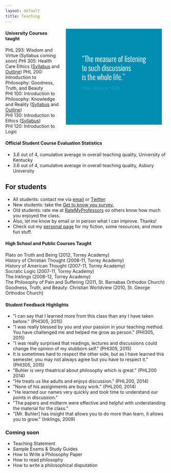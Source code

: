 ```yaml
---
layout: default
title: Teaching
---
```


<img src="/img/measurelearning.png" alt="propermeasure" align="right" hspace="15" height="300" width="300">


#### University Courses taught ####
PHL 293: Wisdom and Virtue  (Syllabus coming soon)
PHI 305: Health Care Ethics ([Syllabus](/PHI-305-S2016-Syllabus) and [Outline](/PHI-305-S2016-Outline))
PHL 200: Introduction to Philosophy: Goodness, Truth, and Beauty  
PHI 100: Introduction to Philosophy: Knowledge and Reality ([Syllabus](http://keithbuhler.github.io/PHL-200-S2016-Syllabus) and [Outline](http://keithbuhler.github.io/PHL-200-S2016-Outline))   
PHI 130: Introduction to Ethics ([Syllabus](https://docs.google.com/document/d/1u2FI836N6FcWWs2I5BrbLF1tQav9wjcDJiOU0bRkfRw/edit))     
PHI 120: Introduction to Logic    


#### Official Student Course Evaluation Statistics
+  3.6 out of 4, cumulative average in overall teaching quality, University of Kentucky
+  3.6 out of 4, cumulative average in overall teaching quality, Asbury University


## For students ##

* All students: contact me via [email](keith.buhler@uky.edu) or [Twitter](https://twitter.com/Keith_Buhler). 
* New students: take the [Get to know you survey.](https://docs.google.com/forms/d/17A6-27pW2lrI4S6rEpV8GIh_OycvQHCc01fkyuoxPYw/edit?usp=drive_web) 
* Old students: rate me at [RateMyProfessors](http://www.ratemyprofessors.com/ShowRatings.jsp?tid=1822771) so others know how much you enjoyed the class. 
* Also, let me know by email or in person what I can improve. Thanks!
* Check out my [personal page](/fun/) for my fiction, some resources, and more fun stuff.


#### High School and Public Courses Taught ####
Plato on Truth and Being (2012, Torrey Academy)    
History of Christian Thought (2008-11, Torrey Academy)   
History of American Thought (2007-11, Torrey Academy)   
Socratic Logic (2007-11, Torrey Academy)   
The Inklings (2008-12, Torrey Academy)    
The Philosophy of Pain and Suffering (2011, St. Barnabas Orthodox Church)   
Goodness, Truth, and Beauty: Christian Worldview (2010, St. George Orthodox Church)  

 
#### Student Feedback Highlights ####
*  "I can say that I learned more from this class than any I have taken before." (PHI305, 2015)
*  "I was really blessed by you and your passion in your teaching method. You have challenged me and helped me grow as person." (PHI305, 2015)
*  "I was really surprised that readings, lectures and discussions could change the opinion of my stubborn self." (PHI305, 2015)
*  It is sometimes hard to respect the other side, but as I have learned this semester, you may not always agree but you have to respect it." (PHI305, 2015) 
* "Buhler is very theatrical about philosophy which is great." (PHL200 2014)
* "He treats us like adults and enjoys discussion." (PHL200, 2014)
* "None of his assignments are busy work." (PHL200, 2014)
* "He learned our names very quickly and took time to understand our points in discussion." 
* "The papers and midterm were effective and helpful with understanding the material for the class."
*  "[Mr. Buhler] has insight that allows you to do more than learn, it allows you to grow." (Inklings, 2009)


### Coming soon ###

* Teaching Statement
* Sample Exams & Study Guides
* How to Write a Philosophy Paper
* How to read philosophy
* How to write a philosophical disputation